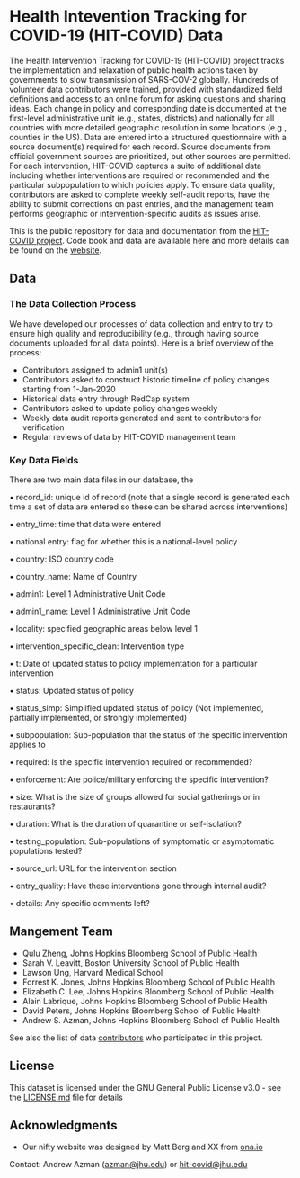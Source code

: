 # Health Intevention Tracking for COVID-19 (HIT-COVID) Data

The Health Intervention Tracking for COVID-19 (HIT-COVID) project tracks the implementation and relaxation of public health actions taken by governments to slow transmission of SARS-COV-2 globally. Hundreds of volunteer data contributors were trained, provided with standardized field definitions and access to an online forum for asking questions and sharing ideas. Each change in policy and corresponding date is documented at the first-level administrative unit (e.g., states, districts) and nationally for all countries with more detailed geographic resolution in some locations (e.g., counties in the US). Data are entered into a structured questionnaire with a source document(s) required for each record. Source documents from official government sources are prioritized, but other sources are permitted. For each intervention, HIT-COVID captures a suite of additional data including whether interventions are required or recommended and the particular subpopulation to which policies apply. To ensure data quality, contributors are asked to complete weekly self-audit reports, have the ability to submit corrections on past entries, and the management team performs geographic or intervention-specific audits as issues arise. 

This is the public repository for data and documentation from the [HIT-COVID project](https://akuko.io/post/covid-intervention-tracking). Code book and data are available here and more details can be found on the [website](https://akuko.io/post/covid-intervention-tracking). 


## Data  

### The Data Collection Process
We have developed our processes of data collection and entry to try to ensure high quality and reproducibility (e.g., through having source documents uploaded for all data points). Here is a brief overview of the process:

- Contributors assigned to admin1 unit(s)
- Contributors asked to construct historic timeline of policy changes starting from 1-Jan-2020
- Historical data entry through RedCap system
- Contributors asked to update policy changes weekly
- Weekly data audit reports generated and sent to contributors for verification
- Regular reviews of data by HIT-COVID management team

### Key Data Fields 

There are two main data files in our database, the 

• record_id: unique id of record (note that a single record is generated each time a set of data are entered so these can be shared across interventions)

• entry_time: time that data were entered

• national entry: flag for whether this is a national-level policy

• country: ISO country code

• country_name: Name of Country

• admin1: Level 1 Administrative Unit Code

• admin1_name: Level 1 Administrative Unit Code

• locality: specified geographic areas below level 1

• intervention_specific_clean: Intervention type

• t: Date of updated status to policy implementation for a particular intervention

• status: Updated status of policy

• status_simp: Simplified updated status of policy (Not implemented, partially implemented, or strongly implemented)

• subpopulation: Sub-population that the status of the specific intervention applies to

• required: Is the specific intervention required or recommended?

• enforcement: Are police/military enforcing the specific intervention?

• size: What is the size of groups allowed for social gatherings or in restaurants?

• duration: What is the duration of quarantine or self-isolation?

• testing_population: Sub-populations of symptomatic or asymptomatic populations tested?

• source_url: URL for the intervention section

• entry_quality: Have these interventions gone through internal audit?

• details: Any specific comments left?


## Mangement Team

* Qulu Zheng, Johns Hopkins Bloomberg School of Public Health
* Sarah V. Leavitt, Boston University School of Public Health
* Lawson Ung, Harvard Medical School
* Forrest K. Jones, Johns Hopkins Bloomberg School of Public Health
* Elizabeth C. Lee, Johns Hopkins Bloomberg School of Public Health
* Alain Labrique, Johns Hopkins Bloomberg School of Public Health
* David Peters, Johns Hopkins Bloomberg School of Public Health
* Andrew S. Azman, Johns Hopkins Bloomberg School of Public Health

See also the list of data [contributors](https://akuko.io/post/9862de6c-1b8b-4927-b939-3c2282397c31) who participated in this project.

## License

This dataset is licensed under the GNU General Public License v3.0 - see the [LICENSE.md](LICENSE.md) file for details

## Acknowledgments

* Our nifty website was designed by Matt Berg and XX from [ona.io](https://ona.io/home/)

Contact: Andrew Azman (azman@jhu.edu) or hit-covid@jhu.edu

